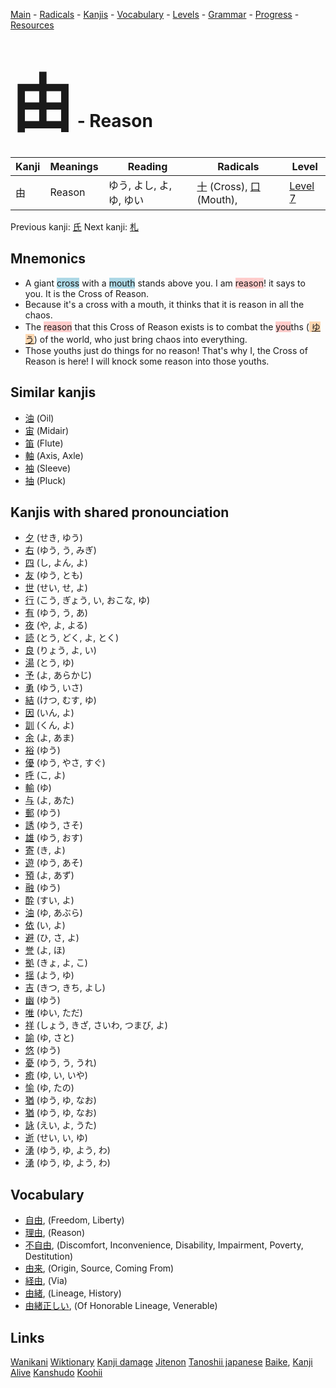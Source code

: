 <style> bigfont {font-size: 100px}</style>
[Main](../README.md) -
[Radicals](../radicals.md) -
[Kanjis](../kanjis.md) -
[Vocabulary](../vocabulary.md) -
[Levels](../levels.md) -
[Grammar](../grammar.md) - 
[Progress](../progress.md) -
[Resources](../resources.md)
# <bigfont> 由</bigfont> - Reason 

| Kanji | Meanings | Reading | Radicals | Level |
| --- | --- | --- | --- | --- |
| 由 | Reason | ゆう, よし, よ, ゆ, ゆい | [十](../radicals/十.md) (Cross), [口](../radicals/口.md) (Mouth),  | [Level 7](../levels/wk_level7.md) |

Previous kanji: [氏](氏.md) Next kanji: [札](札.md) 

## Mnemonics
 * A giant <span style="background-color:#ADD8E6"> cross</span> with a <span style="background-color:#ADD8E6"> mouth</span> stands above you. I am <span style="background-color:#ffcccb"> reason</span>! it says to you. It is the Cross of Reason.
* Because it's a cross with a mouth, it thinks that it is reason in all the chaos.
* The <span style="background-color:#ffcccb"> reason</span> that this Cross of Reason exists is to combat the <span style="background-color:#ffcccb"> you</span>ths (<span style="background-color:#fed8b1"> [ゆう](https://jisho.org/search/ゆう)</span>) of the world, who just bring chaos into everything.
* Those youths just do things for no reason! That's why I, the Cross of Reason is here! I will knock some reason into those youths.


## Similar kanjis
 * [油](油.md) (Oil)
* [宙](宙.md) (Midair)
* [笛](笛.md) (Flute)
* [軸](軸.md) (Axis, Axle)
* [袖](袖.md) (Sleeve)
* [抽](抽.md) (Pluck)



## Kanjis with shared pronounciation
 * [夕](夕.md) (せき, ゆう)
* [右](右.md) (ゆう, う, みぎ)
* [四](四.md) (し, よん, よ)
* [友](友.md) (ゆう, とも)
* [世](世.md) (せい, せ, よ)
* [行](行.md) (こう, ぎょう, い, おこな, ゆ)
* [有](有.md) (ゆう, う, あ)
* [夜](夜.md) (や, よ, よる)
* [読](読.md) (とう, どく, よ, とく)
* [良](良.md) (りょう, よ, い)
* [湯](湯.md) (とう, ゆ)
* [予](予.md) (よ, あらかじ)
* [勇](勇.md) (ゆう, いさ)
* [結](結.md) (けつ, むす, ゆ)
* [因](因.md) (いん, よ)
* [訓](訓.md) (くん, よ)
* [余](余.md) (よ, あま)
* [裕](裕.md) (ゆう)
* [優](優.md) (ゆう, やさ, すぐ)
* [呼](呼.md) (こ, よ)
* [輸](輸.md) (ゆ)
* [与](与.md) (よ, あた)
* [郵](郵.md) (ゆう)
* [誘](誘.md) (ゆう, さそ)
* [雄](雄.md) (ゆう, おす)
* [寄](寄.md) (き, よ)
* [遊](遊.md) (ゆう, あそ)
* [預](預.md) (よ, あず)
* [融](融.md) (ゆう)
* [酔](酔.md) (すい, よ)
* [油](油.md) (ゆ, あぶら)
* [依](依.md) (い, よ)
* [避](避.md) (ひ, さ, よ)
* [誉](誉.md) (よ, ほ)
* [拠](拠.md) (きょ, よ, こ)
* [揺](揺.md) (よう, ゆ)
* [吉](吉.md) (きつ, きち, よし)
* [幽](幽.md) (ゆう)
* [唯](唯.md) (ゆい, ただ)
* [祥](祥.md) (しょう, きざ, さいわ, つまび, よ)
* [諭](諭.md) (ゆ, さと)
* [悠](悠.md) (ゆう)
* [憂](憂.md) (ゆう, う, うれ)
* [癒](癒.md) (ゆ, い, いや)
* [愉](愉.md) (ゆ, たの)
* [猶](猶.md) (ゆう, ゆ, なお)
* [猶](猶.md) (ゆう, ゆ, なお)
* [詠](詠.md) (えい, よ, うた)
* [逝](逝.md) (せい, い, ゆ)
* [湧](湧.md) (ゆう, ゆ, よう, わ)
* [湧](湧.md) (ゆう, ゆ, よう, わ)



## Vocabulary
 * [自由](../vocabulary/由.md), (Freedom, Liberty)
* [理由](../vocabulary/由.md), (Reason)
* [不自由](../vocabulary/由.md), (Discomfort, Inconvenience, Disability, Impairment, Poverty, Destitution)
* [由来](../vocabulary/由.md), (Origin, Source, Coming From)
* [経由](../vocabulary/由.md), (Via)
* [由緒](../vocabulary/由.md), (Lineage, History)
* [由緒正しい](../vocabulary/由.md), (Of Honorable Lineage, Venerable)




## Links 


[Wanikani](https://www.wanikani.com/kanji/由)
[Wiktionary](https://en.wiktionary.org/wiki/由)
[Kanji damage](http://www.kanjidamage.com/kanji/search?utf8=✓&q=由)
[Jitenon](https://jitenon.com/kanji/由)
[Tanoshii japanese](https://www.tanoshiijapanese.com/dictionary/kanji.cfm?k=由)
[Baike](https://baike.baidu.com/item/由),
[Kanji Alive](https://app.kanjialive.com/由)
[Kanshudo](https://www.kanshudo.com/searchmn?q=由)
[Koohii](https://kanji.koohii.com/study/kanji/由)
